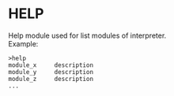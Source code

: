 # HELP

Help module used for list modules of interpreter.
<br>
Example:
```
>help
module_x     description
module_y     description
module_z     description
...
```
